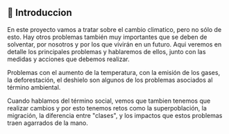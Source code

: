 ## 📑 **Introduccion**

En este proyecto vamos a tratar sobre el cambio climatico, pero no sólo de esto. Hay otros problemas también muy importantes que se deben de solventar, por nosotros y por los que vivirán en un futuro. Aqui veremos en detalle los principales problemas y hablaremos de ellos, junto con las medidas y acciones que debemos realizar.

Problemas con el aumento de la temperatura, con la emisión de los gases, la deforestación, el deshielo son algunos de los problemas asociados al término ambiental.

Cuando hablamos del término social, vemos que tambien tenemos que realizar cambios y por esto tenemos retos como la superpoblación, la migración, la diferencia entre "clases", y los impactos que estos problemas traen agarrados de la mano.

